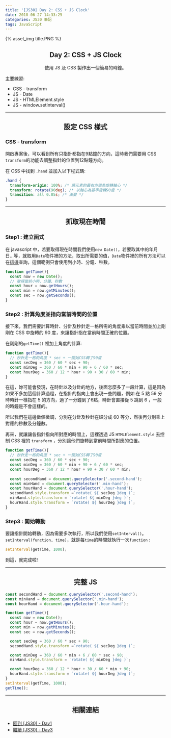 ```yaml
---
title: '[JS30] Day 2: CSS + JS Clock'
date: 2018-06-27 14:33:25
categories: JS30 筆記
tags: JavaScript
---
```


{% asset_img title.PNG %}

## <center>Day 2: CSS + JS Clock</center>
<center>使用 JS 及 CSS 製作出一個簡易的時鐘。</center>

主要練習:
* CSS - transform
* JS - Date
* JS - HTMLElement.style
* JS - window.setInterval()

---

## <center>設定 CSS 樣式</center>
### CSS - transform
開啟專案後，可以看到所有只指針都指在9點鐘的方向，這時我們需要用 CSS  `transform`的功能去調整指針的位置到12點鐘方向。

在 CSS 中找到 `.hand` 並加入以下程式碼:

```css
.hand {
  transform-origin: 100%; /* 將元素的最右方做為旋轉軸心 */
  transform: rotate(90deg); /* 以軸心為基準旋轉90度 */
  transition: all 0.05s; /* 漸變 */
}
```
---

##  <center>抓取現在時間</center>
### Step1 : 建立函式
在 javascript 中，若要取得現在時間我們使用`new Date()`，若要取其中的年月日...等，就取用`Date`物件裡的方法，取出所需要的值，`Date`物件裡的所有方法可以在[這邊](https://developer.mozilla.org/zh-TW/docs/Web/JavaScript/Reference/Global_Objects/Date)查詢，這個範例只會使用到小時、分鐘、秒數。

```js
function getTime(){
  const now = new Date();
  // 取得當前小時、分鐘、秒數
  const hour = now.getHours();
  const min = now.getMinutes();
  const sec = now.getSeconds();
}
```
### Step2 : 計算角度並指向當前時間的位置
接下來，我們需要計算時針、分針及秒針走一格所需的角度乘以當前時間並加上剛剛在 CSS 中旋轉的 90 度，來讓指針指在當前時間正確的位置。

在剛剛的`getTime()` 裡加上角度的計算:
```js
function getTime(){
  // 秒針走一格的角度 * sec + 一開始CSS轉了90度
  const secDeg = 360 / 60 * sec + 90;
  const minDeg = 360 / 60 * min + 90 + 6 / 60 * sec;
  const hourDeg = 360 / 12 * hour + 90 + 30 / 60 * min;
}
```
在這，妳可能會發現，在時針以及分針的地方，後面怎麼多了一段計算，這是因為如果不多加這個計算過程，在指針的指向上會出現一些問題，例如:在 5 點 59 分時時針一樣指在 5 的方向，過了一分鐘到了6點，時針會直接從 5 跳到 6 ，一般的時鐘是不會這樣的。

所以我們在這邊做個微調，分別在分針及秒針在細分成 60 等分，然後再分別乘上對應的秒數及分鐘數。

再來，就讓讓各指針指向所對應的時間上，這裡透過 JS `HTMLElement.style` 去控制 CSS 裡的 `transform` ，分別讓他們旋轉到當前時間所對應的位置。
```js
function getTime(){
  // 秒針走一格的角度 * sec + 一開始CSS轉了90度
  const secDeg = 360 / 60 * sec + 90;
  const minDeg = 360 / 60 * min + 90 + 6 / 60 * sec;
  const hourDeg = 360 / 12 * hour + 90 + 30 / 60 * min;
  
  const secondHand = document.querySelector('.second-hand');
  const minHand = document.querySelector('.min-hand');
  const hourHand = document.querySelector('.hour-hand');
  secondHand.style.transform =`rotate( ${ secDeg }deg )`;
  minHand.style.transform = `rotate( ${ minDeg }deg )`;
  hourHand.style.transform = `rotate( ${ hourDeg }deg )`;
}
```

### Step3 : 開始轉動

要讓指針開始轉動，因為需要多次執行，所以我們使用`setInterval()`。
`setInterval(function, time)`，就是每`time`的時間就執行一次`function` : 

```js
setInterval(getTime, 1000);
```
到這，就完成啦!

---

## <center>完整 JS</center>

```js
const secondHand = document.querySelector('.second-hand');
const minHand = document.querySelector('.min-hand');
const hourHand = document.querySelector('.hour-hand');

function getTime(){
  const now = new Date();
  const hour = now.getHours();
  const min = now.getMinutes();
  const sec = now.getSeconds();

  const secDeg = 360 / 60 * sec + 90;
  secondHand.style.transform =`rotate( ${ secDeg }deg )`;

  const minDeg = 360 / 60 * min + 6 / 60 * sec + 90;
  minHand.style.transform = `rotate( ${ minDeg }deg )`;

  const hourDeg = 360 / 12 * hour + 30 / 60 * min + 90;
  hourHand.style.transform = `rotate( ${ hourDeg }deg )`;
}
setInterval(getTime, 1000);
getTime();
```

---

## <center>相關連結</center>

* [回到 [JS30] - Day1](https://yehjing.github.io/Blog/2018/js30-1.html/)
* [繼續 [JS30] - Day3](https://yehjing.github.io/Blog/2018/js30-3.html/)

